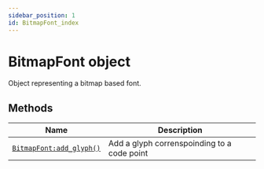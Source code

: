 ```yaml
---
sidebar_position: 1
id: BitmapFont_index
---
```


# BitmapFont object
Object representing a bitmap based font.

## Methods
|Name|Description|
|-|-|
|[```BitmapFont:add_glyph()```](/libs/graphics/BitmapFont/BitmapFont-add_glyph)|Add a glyph correnspoinding to a code point|
